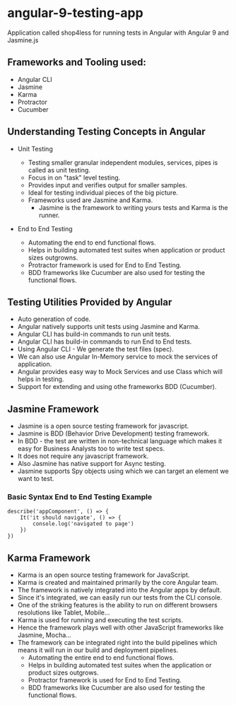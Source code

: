 # angular-9-testing-app
Application called shop4less for running tests in Angular with Angular 9 and Jasmine.js

## Frameworks and Tooling used:
- Angular CLI
- Jasmine
- Karma
- Protractor
- Cucumber

## Understanding Testing Concepts in Angular 
- Unit Testing
    - Testing smaller granular independent modules, services, pipes is called as unit testing.
    - Focus in on "task" level testing.
    - Provides input and verifies output for smaller samples.
    - Ideal for testing individual pieces of the big picture.
    - Frameworks used are Jasmine and Karma. 
        - Jasmine is the framework to writing yours tests and Karma is the runner.

- End to End Testing
    - Automating the end to end functional flows.
    - Helps in building automated test suites when application or product sizes outgrowns.
    - Ṕrotractor framework is used for End to End Testing.
    - BDD frameworks like Cucumber are also used for testing the functional flows.

## Testing Utilities Provided by Angular

- Auto generation of code.
- Angular natively supports unit tests using Jasmine and Karma.
- Angular CLI has build-in commands to run unit tests.
- Angular CLI has build-in commands to run End to End tests.
- Using Angular CLI - We generate the test files (spec).
- We can also use Angular In-Memory service to mock the services of application.
- Angular provides easy way to Mock Services and use Class which will helps in testing.
- Support for extending and using othe frameworks BDD (Cucumber).

## Jasmine Framework

- Jasmine is a open source testing framework for javascript.
- Jasmine is BDD (Behavior Drive Development) testing framework.
- In BDD - the test are written in non-technical language which makes it easy for Business Analysts too to write test specs.
- It does not require any javascript framework.
- Also Jasmine has native support for Async testing.
- Jasmine supports Spy objects using which we can target an element we want to test.
### Basic Syntax End to End Testing Example
    describe('appComponent', () => {
        It('it should navigate', () => {
            console.log('navigated to page')
        })
    })

## Karma Framework
- Karma is an open source testing framework for JavaScript.
- Karma is created and maintained primarily by the core Angular team.
- The framework is natively integrated into the Angular apps by default.
- Since it's integrated, we can easily run our tests from the CLI console.
- One of the striking features is the ability to run on different browsers resolutions like Tablet, Mobile...
- Karma is used for running and executing the test scripts.
- Hence the framework plays well with other JavaScript frameworks like Jasmine, Mocha...
- The frameworķ can be integrated right into the build pipelines which means it will run in
our build and deployment pipelines.
    - Automating the entire end to end functional flows.
    - Helps in building automated test suites when the application or product sizes outgrows.
    - Protractor framework is used for End to End Testing.
    - BDD frameworks like Cucumber are also used for testing the functional flows.
